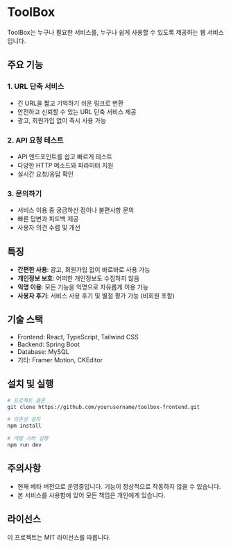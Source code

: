 # ToolBox

ToolBox는 누구나 필요한 서비스를, 누구나 쉽게 사용할 수 있도록 제공하는 웹 서비스입니다.

## 주요 기능

### 1. URL 단축 서비스
- 긴 URL을 짧고 기억하기 쉬운 링크로 변환
- 안전하고 신뢰할 수 있는 URL 단축 서비스 제공
- 광고, 회원가입 없이 즉시 사용 가능

### 2. API 요청 테스트
- API 엔드포인트를 쉽고 빠르게 테스트
- 다양한 HTTP 메소드와 파라미터 지원
- 실시간 요청/응답 확인

### 3. 문의하기
- 서비스 이용 중 궁금하신 점이나 불편사항 문의
- 빠른 답변과 피드백 제공
- 사용자 의견 수렴 및 개선

## 특징

- **간편한 사용**: 광고, 회원가입 없이 바로바로 사용 가능
- **개인정보 보호**: 어떠한 개인정보도 수집하지 않음
- **익명 이용**: 모든 기능을 익명으로 자유롭게 이용 가능
- **사용자 후기**: 서비스 사용 후기 및 별점 평가 가능 (비회원 포함)

## 기술 스택

- Frontend: React, TypeScript, Tailwind CSS
- Backend: Spring Boot
- Database: MySQL
- 기타: Framer Motion, CKEditor

## 설치 및 실행

```bash
# 프로젝트 클론
git clone https://github.com/yourusername/toolbox-frontend.git

# 의존성 설치
npm install

# 개발 서버 실행
npm run dev
```

## 주의사항

- 현재 베타 버전으로 운영중입니다. 기능이 정상적으로 작동하지 않을 수 있습니다.
- 본 서비스를 사용함에 있어 모든 책임은 개인에게 있습니다.

## 라이선스

이 프로젝트는 MIT 라이선스를 따릅니다.

